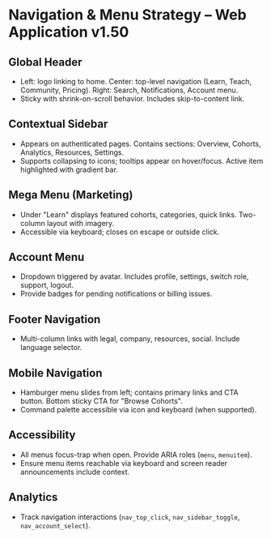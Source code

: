 # Navigation & Menu Strategy – Web Application v1.50

## Global Header
- Left: logo linking to home. Center: top-level navigation (Learn, Teach, Community, Pricing). Right: Search, Notifications, Account menu.
- Sticky with shrink-on-scroll behavior. Includes skip-to-content link.

## Contextual Sidebar
- Appears on authenticated pages. Contains sections: Overview, Cohorts, Analytics, Resources, Settings.
- Supports collapsing to icons; tooltips appear on hover/focus. Active item highlighted with gradient bar.

## Mega Menu (Marketing)
- Under "Learn" displays featured cohorts, categories, quick links. Two-column layout with imagery.
- Accessible via keyboard; closes on escape or outside click.

## Account Menu
- Dropdown triggered by avatar. Includes profile, settings, switch role, support, logout.
- Provide badges for pending notifications or billing issues.

## Footer Navigation
- Multi-column links with legal, company, resources, social. Include language selector.

## Mobile Navigation
- Hamburger menu slides from left; contains primary links and CTA button. Bottom sticky CTA for "Browse Cohorts".
- Command palette accessible via icon and keyboard (when supported).

## Accessibility
- All menus focus-trap when open. Provide ARIA roles (`menu`, `menuitem`).
- Ensure menu items reachable via keyboard and screen reader announcements include context.

## Analytics
- Track navigation interactions (`nav_top_click`, `nav_sidebar_toggle`, `nav_account_select`).
